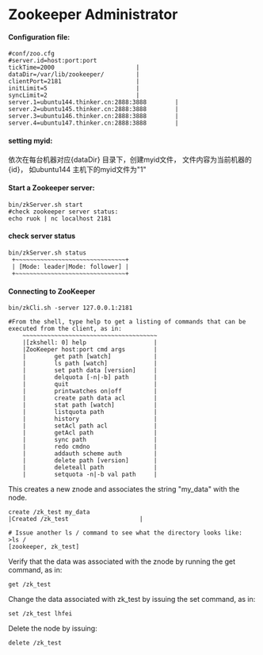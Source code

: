 Zookeeper Administrator
=======================

#### Configuration file:

	#conf/zoo.cfg
	#server.id=host:port:port
	tickTime=2000						|
	dataDir=/var/lib/zookeeper/     	|
	clientPort=2181                 	|
	initLimit=5                     	|
	syncLimit=2                     	|
	server.1=ubuntu144.thinker.cn:2888:3888        |	
	server.2=ubuntu145.thinker.cn:2888:3888        |
	server.3=ubuntu146.thinker.cn:2888:3888        |
	server.4=ubuntu147.thinker.cn:2888:3888        |

#### setting myid:

依次在每台机器对应{dataDir} 目录下，创建myid文件， 文件内容为当前机器的{id}， 如ubuntu144 主机下的myid文件为"1"

#### Start a Zookeeper server:

```
bin/zkServer.sh start
#check zookeeper server status:
echo ruok | nc localhost 2181
```

#### check server status

```
bin/zkServer.sh status
 +~~~~~~~~~~~~~~~~~~~~~~~~~~~~~~~+
 | [Mode: leader|Mode: follower] |
 +~~~~~~~~~~~~~~~~~~~~~~~~~~~~~~~+
```
#### Connecting to ZooKeeper

```
bin/zkCli.sh -server 127.0.0.1:2181

#From the shell, type help to get a listing of commands that can be executed from the client, as in:
	~~~~~~~~~~~~~~~~~~~~~~~~~~~~~~~~~~~~~~
	|[zkshell: 0] help					 |
	|ZooKeeper host:port cmd args        |
	|        get path [watch]            |
	|        ls path [watch]             |
	|        set path data [version]     |
	|        delquota [-n|-b] path       |
	|        quit                        |
	|        printwatches on|off         |
	|        create path data acl        |
	|        stat path [watch]           |
	|        listquota path              |
	|        history                     |
	|        setAcl path acl             |
	|        getAcl path                 |
	|        sync path                   |
	|        redo cmdno                  |
	|        addauth scheme auth         |
	|        delete path [version]       |
	|        deleteall path              |
	|        setquota -n|-b val path     |
```

This creates a new znode and associates the string "my_data" with the node.

```
create /zk_test my_data
|Created /zk_test					 |
	
# Issue another ls / command to see what the directory looks like:
>ls /
[zookeeper, zk_test]
```

Verify that the data was associated with the znode by running the get command, as in:

```
get /zk_test
```

Change the data associated with zk_test by issuing the set command, as in:

```
set /zk_test lhfei
```

Delete the node by issuing:

```
delete /zk_test
```